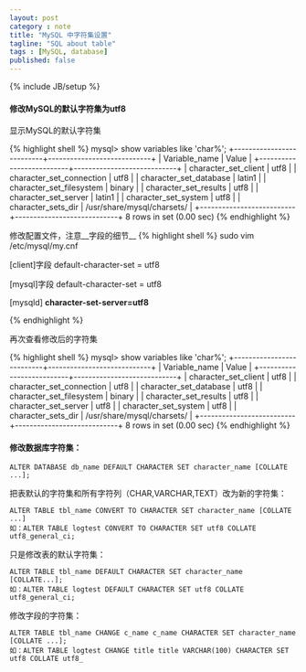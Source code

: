 ```yaml
---
layout: post
category : note
title: "MySQL 中字符集设置"
tagline: "SQL about table"
tags : [MySQL, database]
published: false
---
```

{% include JB/setup %}

#### 修改MySQL的默认字符集为utf8

显示MySQL的默认字符集

{% highlight shell %}
mysql> show variables like 'char%';
+--------------------------+----------------------------+
| Variable_name            | Value                      |
+--------------------------+----------------------------+
| character_set_client     | utf8                       |
| character_set_connection | utf8                       |
| character_set_database   | latin1                     |
| character_set_filesystem | binary                     |
| character_set_results    | utf8                       |
| character_set_server     | latin1                     |
| character_set_system     | utf8                       |
| character_sets_dir       | /usr/share/mysql/charsets/ |
+--------------------------+----------------------------+
8 rows in set (0.00 sec)
{% endhighlight %}


修改配置文件，注意__字段的细节__
{% highlight shell %}
sudo vim /etc/mysql/my.cnf

[client]字段
default-character-set = utf8

[mysql]字段
default-character-set = utf8

[mysqld]
__character-set-server=utf8__

{% endhighlight %}


再次查看修改后的字符集

{% highlight shell %}
mysql> show variables like 'char%';
+--------------------------+----------------------------+
| Variable_name            | Value                      |
+--------------------------+----------------------------+
| character_set_client     | utf8                       |
| character_set_connection | utf8                       |
| character_set_database   | utf8                       |
| character_set_filesystem | binary                     |
| character_set_results    | utf8                       |
| character_set_server     | utf8                       |
| character_set_system     | utf8                       |
| character_sets_dir       | /usr/share/mysql/charsets/ |
+--------------------------+----------------------------+
8 rows in set (0.00 sec)
{% endhighlight %}



#### 修改数据库字符集：

```
ALTER DATABASE db_name DEFAULT CHARACTER SET character_name [COLLATE ...];
```

把表默认的字符集和所有字符列（CHAR,VARCHAR,TEXT）改为新的字符集：
```
ALTER TABLE tbl_name CONVERT TO CHARACTER SET character_name [COLLATE ...]
如：ALTER TABLE logtest CONVERT TO CHARACTER SET utf8 COLLATE utf8_general_ci;
```

只是修改表的默认字符集：
```
ALTER TABLE tbl_name DEFAULT CHARACTER SET character_name [COLLATE...];
如：ALTER TABLE logtest DEFAULT CHARACTER SET utf8 COLLATE utf8_general_ci;
```

修改字段的字符集：
```
ALTER TABLE tbl_name CHANGE c_name c_name CHARACTER SET character_name [COLLATE ...];
如：ALTER TABLE logtest CHANGE title title VARCHAR(100) CHARACTER SET utf8 COLLATE utf8_
```
